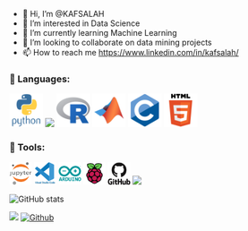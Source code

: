 - 👋 Hi, I’m @KAFSALAH
- 👀 I’m interested in Data Science 
- 🌱 I’m currently learning Machine Learning
- 💞️ I’m looking to collaborate on data mining projects
- 📫 How to reach me https://www.linkedin.com/in/kafsalah/

<!---
Salah-kafrawi/Salah-kafrawi is a ✨ special ✨ repository because its `README.md` (this file) appears on your GitHub profile.
You can click the Preview link to take a look at your changes.
--->

### 🧰 Languages:


<code><img height="60" src="https://github.com/devicons/devicon/blob/master/icons/python/python-original-wordmark.svg"></code>
<code><img height="60" src="https://user-images.githubusercontent.com/67054356/115029255-7a76f500-9ece-11eb-8e98-93379f1dacfa.png"></code>
<code><img height="60" src="https://github.com/devicons/devicon/blob/master/icons/r/r-original.svg"></code>
<code><img height="60" src="https://github.com/devicons/devicon/blob/master/icons/matlab/matlab-original.svg"></code>
<code><img height="60" src="https://github.com/devicons/devicon/blob/master/icons/c/c-original.svg"></code>
<code><img height="60" src="https://github.com/devicons/devicon/blob/master/icons/html5/html5-original-wordmark.svg"></code>




### 🧰 Tools:
<code><img height="40" src="https://github.com/devicons/devicon/blob/master/icons/jupyter/jupyter-original-wordmark.svg"></code>
<code><img height="40" src="https://github.com/devicons/devicon/blob/master/icons/vscode/vscode-original-wordmark.svg"></code>
<code><img height="40" src="https://github.com/devicons/devicon/blob/master/icons/arduino/arduino-original-wordmark.svg"></code>
<code><img height="40" src="https://github.com/devicons/devicon/blob/master/icons/raspberrypi/raspberrypi-original.svg"></code>
<code><img height="40" src="https://github.com/devicons/devicon/blob/master/icons/github/github-original-wordmark.svg"></code>
<code><img height="40" src="https://user-images.githubusercontent.com/67054356/115028247-4fd86c80-9ecd-11eb-9c34-c1ea8f51520a.png"></code>





![GitHub stats](https://github-readme-stats.vercel.app/api?username=KAFSALAH&show_icons=true&theme=radical)



![](https://visitor-badge.laobi.icu/badge?page_id=KAFSALAH.KAFSALAH)
[![Github](https://img.shields.io/github/followers/KAFSALAH?label=Follow&style=social)](https://github.com/tokyonight)
